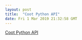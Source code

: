 ```yaml
---
layout: post
title:  "Coot Python API"
date: Fri 1 Mar 2019 21:32:58 GMT
---
```


[Coot Python API](https://www2.mrc-lmb.cam.ac.uk/personal/pemsley/coot/docs/html/files.html)

